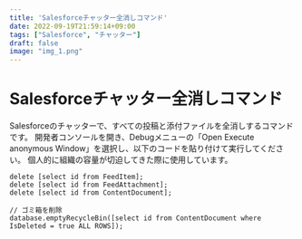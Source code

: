 ```yaml
---
title: 'Salesforceチャッター全消しコマンド'
date: 2022-09-19T21:59:14+09:00
tags: ["Salesforce", "チャッター"]
draft: false
image: "img_1.png"
---
```

# Salesforceチャッター全消しコマンド
Salesforceのチャッターで、すべての投稿と添付ファイルを全消しするコマンドです。
開発者コンソールを開き、Debugメニューの「Open Execute anonymous Window」を選択し、以下のコードを貼り付けて実行してください。
個人的に組織の容量が切迫してきた際に使用しています。

```
delete [select id from FeedItem];
delete [select id from FeedAttachment];
delete [select id from ContentDocument];

// ゴミ箱を削除
database.emptyRecycleBin([select id from ContentDocument where IsDeleted = true ALL ROWS]);
```
